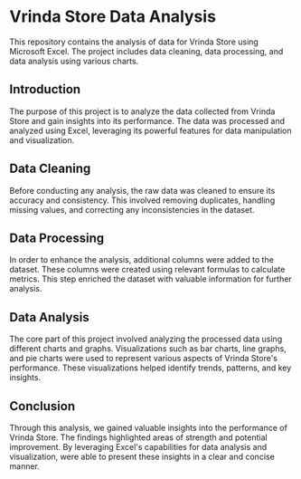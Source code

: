 # Vrinda Store Data Analysis

This repository contains the analysis of data for Vrinda Store using Microsoft Excel. The project includes data cleaning, data processing, and data analysis using various charts.

## Introduction

The purpose of this project is to analyze the data collected from Vrinda Store and gain insights into its performance. The data was processed and analyzed using Excel, leveraging its powerful features for data manipulation and visualization.

## Data Cleaning

Before conducting any analysis, the raw data was cleaned to ensure its accuracy and consistency. This involved removing duplicates, handling missing values, and correcting any inconsistencies in the dataset.

## Data Processing

In order to enhance the analysis, additional columns were added to the dataset. These columns were created using relevant formulas to calculate metrics. This step enriched the dataset with valuable information for further analysis.

## Data Analysis

The core part of this project involved analyzing the processed data using different charts and graphs. Visualizations such as bar charts, line graphs, and pie charts were used to represent various aspects of Vrinda Store's performance. These visualizations helped identify trends, patterns, and key insights.

## Conclusion

Through this analysis, we gained valuable insights into the performance of Vrinda Store. The findings highlighted areas of strength and potential improvement. By leveraging Excel's capabilities for data analysis and visualization, were able to present these insights in a clear and concise manner.

